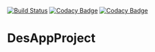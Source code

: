 [![Build Status](https://travis-ci.org/SanchezSDario/DesAppProject.svg?branch=master)](https://travis-ci.org/SanchezSDario/DesAppProject)
[![Codacy Badge](https://app.codacy.com/project/badge/Coverage/90a553359cf3488a82b9df97a433d430)](https://www.codacy.com/manual/SanchezSDario/DesAppProject?utm_source=github.com&utm_medium=referral&utm_content=SanchezSDario/DesAppProject&utm_campaign=Badge_Coverage)
[![Codacy Badge](https://api.codacy.com/project/badge/Grade/abb1b459d00d40649d545757439d746d)](https://app.codacy.com/manual/SanchezSDario/DesAppProject?utm_source=github.com&utm_medium=referral&utm_content=SanchezSDario/DesAppProject&utm_campaign=Badge_Grade_Settings)

# DesAppProject
